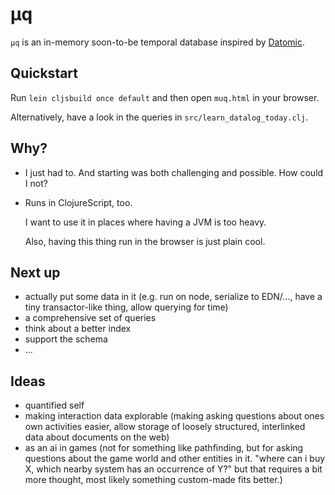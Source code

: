 # µq

`µq` is an in-memory soon-to-be temporal database inspired by
[Datomic][].

## Quickstart

Run `lein cljsbuild once default` and then open `muq.html` in your browser.

Alternatively, have a look in the queries in `src/learn_datalog_today.clj`.

## Why?

* I just had to. And starting was both challenging and possible. How could I not?
* Runs in ClojureScript, too.

    I want to use it in places where having a JVM is too heavy.

    Also, having this thing run in the browser is just plain cool.

## Next up

* actually put some data in it (e.g. run on node, serialize to EDN/...,
    have a tiny transactor-like thing, allow querying for time)
* a comprehensive set of queries
* think about a better index
* support the schema
* ...

## Ideas

* quantified self
* making interaction data explorable (making asking questions about ones
    own activities easier, allow storage of loosely structured, interlinked
    data about documents on the web)
* as an ai in games (not for something like pathfinding, but for asking
    questions about the game world and other entities in it. "where can i
    buy X, which nearby system has an occurrence of Y?" but that requires
    a bit more thought, most likely something custom-made fits better.)

[Datomic]: http://datomic.com

